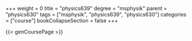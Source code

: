 +++
weight = 0
title = "physics639"
degree = "msphysik"
parent = "physics630"
tags = ["msphysik", "physics639", "physics630"]
categories = ["course"]
bookCollapseSection = false
+++

{{< genCoursePage >}}
